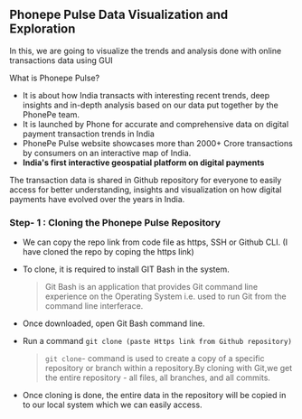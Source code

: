 ## Phonepe Pulse Data Visualization and Exploration

In this, we are going to visualize the trends and analysis done with online transactions data using GUI

What is Phonepe Pulse?

   + It is about how India transacts with interesting recent trends, deep insights and in-depth analysis based on our data put together by the PhonePe team.
   + It is launched by Phone for accurate and comprehensive data on digital payment transaction trends in India
   + PhonePe Pulse website showcases more than 2000+ Crore transactions by consumers on an interactive map of India.
   + **India's first interactive geospatial platform on digital payments**
   
 The transaction data is shared in Github repository for everyone to easily access for better understanding, insights and visualization on how digital payments have
 evolved over the years in India.
 
 ### Step- 1 : Cloning the Phonepe Pulse Repository
 
  - We can copy the repo link from code file as https, SSH or Github CLI. (I have cloned the repo by coping the https link)
  - To clone, it is required to install GIT Bash in the system.
  
       > Git Bash is an application that provides Git command line experience on the Operating System i.e. used to run Git from the command line interferace.
       
  - Once downloaded, open Git Bash command line.
  - Run a command `git clone (paste Https link from Github repository)`
  
    > `git clone`- command is used to create a copy of a specific repository or branch within a repository.By cloning with Git,we get the entire repository - all
      files, all branches, and all commits.
      
  - Once cloning is done, the entire data in the repository will be copied in to our local system which we can easily access.
 
   
   
   
